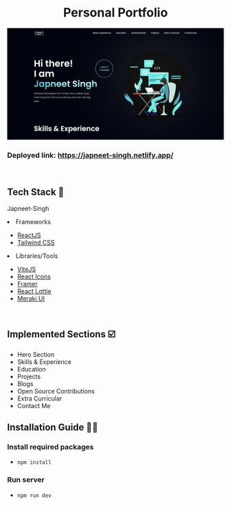 <h1 align="center"> Personal Portfolio </h1>

<img width="945" alt="image" src="./src/assets/home.png">

### Deployed link: https://japneet-singh.netlify.app/


   <br>

## Tech Stack 🧰
Japneet-Singh
<li>Frameworks</li>

- [ReactJS](https://reactjs.org/)
- [Tailwind CSS](https://tailwindcss.com/)

<li>Libraries/Tools</li>
    
- [ViteJS](https://vitejs.dev/)
- [React Icons](https://react-icons.github.io/react-icons")
- [Framer](https://www.framer.com/)
- [React Lottie](https://www.npmjs.com/package/react-lottie)
- [Meraki UI](https://merakiui.com/components/)

<br/>

## Implemented Sections ☑️

- Hero Section
- Skills & Experience
- Education
- Projects
- Blogs
- Open Source Contributions
- Extra Curricular
- Contact Me



## Installation Guide 🧑‍💻


### Install required packages

- `npm install`

### Run server

- `npm run dev`

<br/>

